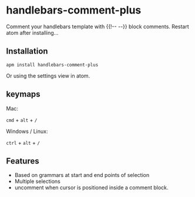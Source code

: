 # handlebars-comment-plus

Comment your handlebars template with {{!-- --}} block comments.
Restart atom after installing...

## Installation

```
apm install handlebars-comment-plus
```

Or using the settings view in atom.

## keymaps

Mac:

`cmd` + `alt` + `/`

Windows / Linux:

`ctrl` + `alt` + `/`

## Features
- Based on grammars at start and end points of selection
- Multiple selections
- uncomment when cursor is positioned inside a comment block.
